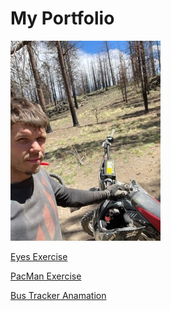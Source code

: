 # My Portfolio
<img src='./IMG_1257.jpg'>

<a href="https://github.com/DalenChilders/Eyes"> Eyes Exercise </a>

<a href="https://github.com/DalenChilders/Pacman"> PacMan Exercise </a>

<a href="https://github.com/DalenChilders/Bus-Tracker"> Bus Tracker Anamation </a>

